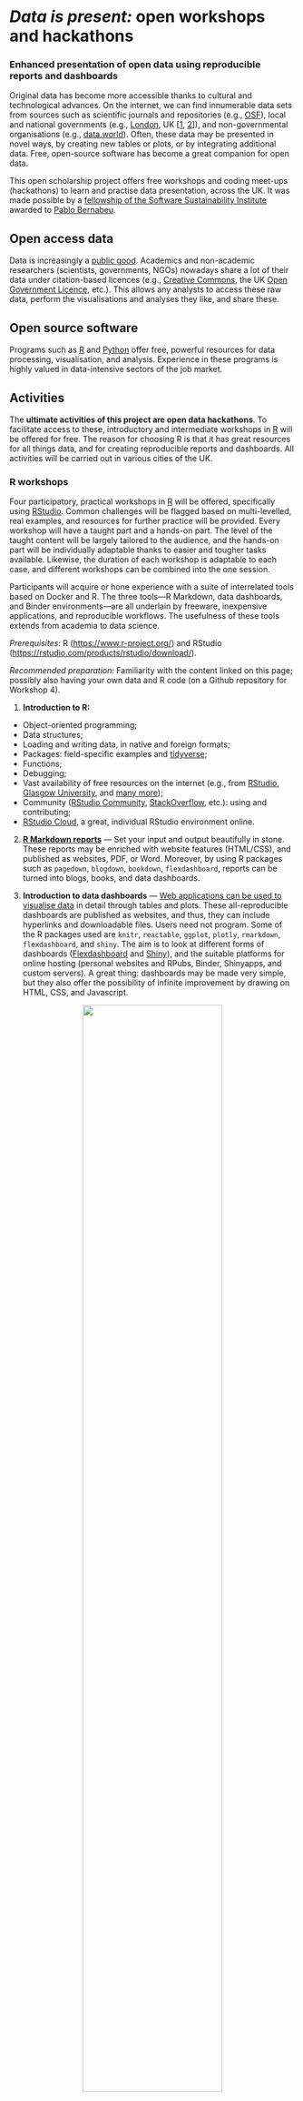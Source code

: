 # *Data is present:* open workshops and hackathons

### Enhanced presentation of open data using reproducible reports and dashboards

Original data has become more accessible thanks to cultural and technological advances. On the internet, we can find innumerable data sets from sources such as scientific journals and repositories (e.g., [OSF](https://osf.io)), local and national governments (e.g., [London](https://data.london.gov.uk/), UK [[1](https://www.ukdataservice.ac.uk/), [2](https://data.gov.uk/)]), and non-governmental organisations (e.g., [data.world](https://data.world/datasets/ngo)). Often, these data may be presented in novel ways, by creating new tables or plots, or by integrating additional data. Free, open-source software has become a great companion for open data.

This open scholarship project offers free workshops and coding meet-ups (hackathons) to learn and practise data presentation, across the UK. It was made possible by a [fellowship of the Software Sustainability Institute](https://www.software.ac.uk/programmes-and-events/fellowship-programme) awarded to [Pablo Bernabeu](https://www.software.ac.uk/about/fellows/pablo-bernabeu).

## Open access data

Data is increasingly a [public good](https://www.nature.com/articles/d41586-019-01506-x). Academics and non-academic researchers (scientists, governments, NGOs) nowadays share a lot of their data under citation-based licences (e.g., [Creative Commons](https://creativecommons.org/), the UK [Open Government Licence](http://www.nationalarchives.gov.uk/doc/open-government-licence/version/1/), etc.). This allows any analysts to access these raw data, perform the visualisations and analyses they like, and share these.

## Open source software

Programs such as [R](https://www.r-project.org/about.html) and [Python](https://www.python.org/) offer free, powerful resources for data processing, visualisation, and analysis. Experience in these programs is highly valued in data-intensive sectors of the job market.

## Activities

The **ultimate activities of this project are open data hackathons**. To facilitate access to these, introductory and intermediate workshops in [R](https://www.r-project.org) will be offered for free. The reason for choosing R is that it has great resources for all things data, and for creating reproducible reports and dashboards. All activities will be carried out in various cities of the UK.

### R workshops

Four participatory, practical workshops in [R](https://www.r-project.org) will be offered, specifically using [RStudio](https://rstudio.com/). Common challenges will be flagged based on multi-levelled, real examples, and resources for further practice will be provided. Every workshop will have a taught part and a hands-on part. The level of the taught content will be largely tailored to the audience, and the hands-on part will be individually adaptable thanks to easier and tougher tasks available. Likewise, the duration of each workshop is adaptable to each case, and different workshops can be combined into the one session.

Participants will acquire or hone experience with a suite of interrelated tools based on Docker and R. The three tools—R Markdown, data dashboards, and Binder environments—are all underlain by freeware, inexpensive applications, and reproducible workflows. The usefulness of these tools extends from academia to data science. 

*Prerequisites:* R (https://www.r-project.org/) and RStudio (https://rstudio.com/products/rstudio/download/). 

*Recommended preparation:* Familiarity with the content linked on this page; possibly also having your own data and R code (on a Github repository for Workshop 4).

1. **Introduction to R:**

- Object-oriented programming;
- Data structures;
- Loading and writing data, in native and foreign formats;
- Packages: field-specific examples and [tidyverse](https://www.tidyverse.org/);
- Functions;
- Debugging;
- Vast availability of free resources on the internet (e.g., from [RStudio](), [Glasgow University](), and [many more](https://twitter.com/nickgaspelin/status/1219699050741714944));
- Community ([RStudio Community](https://community.rstudio.com/), [StackOverflow](https://stackoverflow.com/), etc.): using and contributing;
- [RStudio Cloud](https://rstudio.cloud/), a great, individual RStudio environment online.

2. **[R Markdown reports](https://rmarkdown.rstudio.com/)** —  Set your input and output beautifully in stone. These reports may be enriched with website features (HTML/CSS), and published as websites, PDF, or Word. Moreover, by using R packages such as `pagedown`, `blogdown`, `bookdown`, `flexdashboard`, reports can be turned into blogs, books, and data dashboards. 

3. **Introduction to data dashboards** —  [Web applications can be used to visualise data](https://www.frontiersin.org/articles/10.3389/fpsyg.2015.01782/full) in detail through tables and plots. These all-reproducible dashboards are published as websites, and thus, they can include hyperlinks and downloadable files. Users need not program. Some of the R packages used are `knitr`, `reactable`, `ggplot`, `plotly`, `rmarkdown`, `flexdashboard`, and `shiny`. The aim is to look at different forms of dashboards ([Flexdashboard](https://rmarkdown.rstudio.com/flexdashboard/) and [Shiny](https://shiny.rstudio.com/)), and the suitable platforms for online hosting (personal websites and RPubs, Binder, Shinyapps, and custom servers). A great thing: dashboards may be made very simple, but they also offer the possibility of infinite improvement by drawing on HTML, CSS, and Javascript.

<p align = 'center'> <img align = 'middle' width = '70%' src = 'https://media-exp1.licdn.com/dms/image/C4D12AQHYcdpmcmSypg/article-inline_image-shrink_1500_2232/0?e=1585785600&v=beta&t=0xfTYFRu_OsWN4lkwnO1IonW6HgAuJD79443sf1-4Ms' /> </p>

4. **Intermediate data dashboards and Binder environments** —  More advanced practice with each of the hosting possibilities (e.g., [Flexdashboard website](http://rpubs.com/pcbernabeu/Dutch-modality-exclusivity-norms), [Flexdashboard Shiny](https://pablobernabeu.shinyapps.io/Dutch-modality-exclusivity-norms/#section-table), [Shiny](https://pablobernabeu.shinyapps.io/ERP-waveform-visualization_CMS-experiment/)). Furthermore, we will learn how to use [Binder environments](https://mybinder.org/) to enhance public access to our code (e.g., by publishing an RStudio session on the internet), and to host a dashboard on the internet. This is generously free [for the users](https://discourse.jupyter.org/t/mybinder-org-cost-updates/2426). We'll look at the [nuts and bolts of all this](https://github.com/binder-examples/r). Attendees may deploy their own Binder environments.

<p align = 'center'> <img align = 'center' width = '80%' src = 'https://raw.githubusercontent.com/pablobernabeu/data-is-present/master/dashboard%20gif.gif' /> </p>


### Hackathons

These hackathons are half day meetings meetings in which participants will collaborate to create reproducible reports (e.g., R Markdown) or data dashboards (e.g., R Shiny) from any open access data they choose.

*Prerequisites:* Basic knowledge of dashboard development.

*Recommended preparation:* Familiarity with the relevant links herein; an idea about the data and analyses to be performed.

- **Data**: Academic or non-academic, open-access data from sources such as [OSF](https://osf.io), scientific journals, governments, international institutions, NGOs, etc. Inspired by the great [Reprohacks](https://reprohack.github.io/reprohack-hq/), content suggestions are encouraged. That is, if you'd like to have a dashboard created for a certain, open-access data set, let us know, and the participants may want to take it on.

- **Purpose**: Extending the original presentation of the data--if any--by creating tables and plots, integrating additional data, etc.

- **Output**: A central goal of these meet-ups is the creation of output--especially reports and dashboards. These will be (co-)authored by the participants who develop them. Time constraints notwithstanding, a lot of this output may be very enticing for further development, by the same participants or other people, if the code is openly shared (highly encouraged). Just like with the data that is used, a citation-based licence can be attached to this code.
